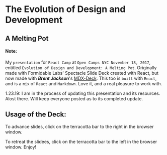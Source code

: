 # The Evolution of Design and Development

## A Melting Pot

#### Note: 

My `presentation` for `React Camp` at `Open Camps NYC November 18, 2017`, entitled `Evolution of Design and Development: A Melting Pot`. Originally made with Formidable Labs' Spectacle Slide Deck created with React, but now made with ***Brent Jackson***'s [MDX-Deck](https://github.com/jxnblk/mdx-deck). This too is `built` with `React`, and is a `mix` of `React` and `Markdown`. Love it, and a real pleasure to work with.

1.23.19: I am in the process of updating this presentation and its resources. Alost there. Will keep everyone posted as to its completed update.

## Usage of the Deck:

To advance slides, click on the terracotta bar to the right in the browser window.

To retreat the slidees, click on the terracotta bar to the left in the browser window. Enjoy!